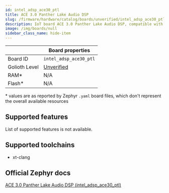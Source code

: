 ```yaml
---
id: intel_adsp_ace30_ptl
title: ACE 3.0 Panther Lake Audio DSP
slug: /firmware/hardware/catalog/boards/unverified/intel_adsp_ace30_ptl
description: IoT board ACE 3.0 Panther Lake Audio DSP, compatible with Golioth at unverified level.
image: /img/boards/null
sidebar_class_name: hide-item
---
```


[//]: # (This is an auto-generated file, do not edit! Changes to it will be lost upon re-generation)



|                | Board properties     |
| -------------  | -------------------- |
| Board ID       | `intel_adsp_ace30_ptl` |
| Golioth Level  | [Unverified](/firmware/hardware#unverified-boards) |
| RAM*           | N/A |
| Flash*         | N/A |

\* values are as reported by Zephyr `.yaml` board files, which don't represent the overall available resources



## Supported features

List of supported features is not available.

## Supported toolchains

* xt-clang

## Official Zephyr docs

[ACE 3.0 Panther Lake Audio DSP (intel_adsp_ace30_ptl)](https://docs.zephyrproject.org/latest/boards/intel/adsp/doc/index.html)
